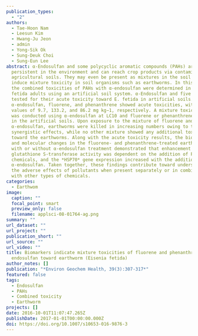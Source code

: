 ```yaml
---
publication_types:
  - "2"
authors:
  - Tae-Hoon Nam
  - Leesun Kim
  - Hwang-Ju Jeon
  - admin
  - Yong-Sik Ok
  - Sung-Deuk Choi
  - Sung-Eun Lee
abstract: α-Endosulfan and some polycyclic aromatic compounds (PAHs) are
  persistent in the environment and can reach crop products via contaminated
  agricultural soils. They may even be present as mixtures in the soil and
  induce mixture toxicity in soil organisms such as earthworms. In this study,
  the combined toxicities of PAHs with α-endosulfan were determined in Eisenia
  fetida adults using an artificial soil system. α-Endosulfan and five PAHs were
  tested for their acute toxicity toward E. fetida in artificial soils. Only
  α-endosulfan, fluorene, and phenanthrene showed acute toxicities, with LC50
  values of 9.7, 133.2, and 86.2 mg kg−1, respectively. A mixture toxicity assay
  was conducted using α-endosulfan at LC10 and fluorene or phenanthrene at LC50
  in the artificial soils. Upon exposure to the mixture of fluorene and
  α-endosulfan, earthworms were killed in increasing numbers owing to their
  synergistic effects, while no other mixture showed any additional toxicity
  toward the earthworms. Along with the acute toxicity results, the biochemical
  and molecular changes in the fluorene- and phenanthrene-treated earthworms
  with or without α-endosulfan treatment demonstrated that enhancement of
  glutathione S-transferase activity was dependent on the addition of PAH
  chemicals, and the *HSP70* gene expression increased with the addition of
  α-endosulfan. Taken together, these findings contribute toward understanding
  the adverse effects of pollutants when present separately or in combination
  with other types of chemicals.
categories:
  - Earthwom
image:
  caption: ""
  focal_point: smart
  preview_only: false
  filename: applsci-08-01764-ag.png
summary: ""
url_dataset: ""
url_project: ""
publication_short: ""
url_source: ""
url_video: ""
title: Biomarkers indicate mixture toxicities of fluorene and phenanthrene with
  endosulfan toward earthworm (Eisenia fetida)
author_notes: []
publication: "*Environ Geochem Health, 39(3):307-317*"
featured: false
tags:
  - Endosulfan
  - PAHs
  - Combined toxicity
  - Earthworm
projects: []
date: 2016-10-01T11:07:47.265Z
publishDate: 2017-01-01T00:00:00.000Z
doi: https://doi.org/10.1007/s10653-016-9876-3
---
```

